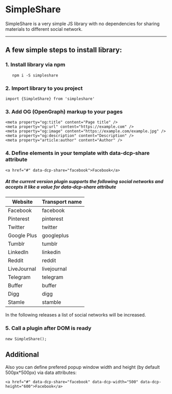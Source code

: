 # SimpleShare
SimpleShare is a very simple JS library with no dependencies for sharing materials to different social network. 
***

## A few simple steps to install library:

### 1. Install library via npm
       npm i -S simpleshare 
### 2. Import library to you project
    import {SimpleShare} from 'simpleshare'
### 3. Add OG (OpenGraph) markup to your pages
    <meta property="og:title" content="Page title" />
    <meta property="og:url" content="https://example.com" />
    <meta property="og:image" content="https://example.com/example.jpg" />
    <meta property="og:description" content="Description" />
    <meta property="article:author" content="Author" />
### 4. Define elements in your template with data-dcp-share attribute
    <a href="#" data-dcp-share="facebook">Facebook</a>
##### At the current version plugin supports the following social networks and accepts it like a value for data-dcp-share attribute

| Website       | Transport name|
| ------------- | ------------- |
| Facebook      | facebook      |
| Pinterest     | pinterest     |
| Twitter       | twitter       |
| Google Plus   | googleplus    |
| Tumblr        | tumblr        |
| LinkedIn      | linkedin      |
| Reddit        | reddit        |
| LiveJournal   | livejournal   |
| Telegram      | telegram      |
| Buffer        | buffer        |
| Digg          | digg          |
| Stamle        | stamble       |

In the following releases a list of social networks will be increased.

### 5. Call a plugin after DOM is ready
    new SimpleShare();

## Additional

Also you can define prefered popup window width and height (by default 500px*500px) via data attributes:

    <a href="#" data-dcp-share="facebook" data-dcp-width="500" data-dcp-height="600">Facebook</a>
    
